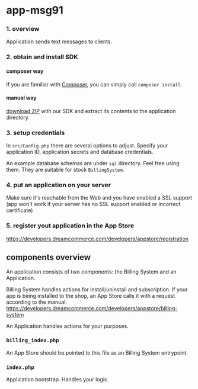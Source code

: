 app-msg91
============


### 1. overview

Application sends text messages to clients.

### 2. obtain and install SDK

#### composer way

If you are familiar with [Composer](http://getcomposer.org), you can simply call ``composer install``.

#### manual way

[download ZIP](https://github.com/dreamcommerce/shop-appstore-lib/archive/master.zip) with our SDK and extract its contents to the application directory.

### 3. setup credentials

In ``src/Config.php`` there are several options to adjust. Specify your application ID, application secrets and database credentials.

An example database schemas are under ``sql`` directory. Feel free using them. They are suitable for stock ``BillingSystem``.

### 4. put an application on your server

Make sure it's reachable from the Web and you have enabled a SSL support (app won't work if your server has no SSL support enabled or incorrect certificate)

### 5. register yout application in the App Store

https://developers.dreamcommerce.com/developers/appstore/registration

## components overview

An application consists of two components: the Billing System and an Application.

Billing System handles actions for install/uninstall and subscription. If your app is being installed to the shop, an App Store calls it with a request according to the manual: https://developers.dreamcommerce.com/developers/appstore/billing-system

An Application handles actions for your purposes.

### ``billing_index.php``

An App Store should be pointed to this file as an Billing System entrypoint.

### ``index.php``

Application bootstrap. Handles your logic.